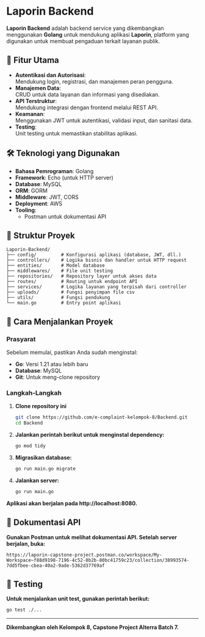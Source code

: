 # Laporin Backend

**Laporin Backend** adalah backend service yang dikembangkan menggunakan **Golang** untuk mendukung aplikasi **Laporin**, platform yang digunakan untuk membuat pengaduan terkait layanan publik.

## 📑 Fitur Utama

- **Autentikasi dan Autorisasi**:  
  Mendukung login, registrasi, dan manajemen peran pengguna.
- **Manajemen Data**:  
  CRUD untuk data layanan dan informasi yang disediakan.
- **API Terstruktur**:  
  Mendukung integrasi dengan frontend melalui REST API.
- **Keamanan**:  
  Menggunakan JWT untuk autentikasi, validasi input, dan sanitasi data.
- **Testing**:  
  Unit testing untuk memastikan stabilitas aplikasi.

## 🛠️ Teknologi yang Digunakan

- **Bahasa Pemrograman**: Golang  
- **Framework**: Echo (untuk HTTP server)  
- **Database**: MySQL  
- **ORM**: GORM  
- **Middleware**: JWT, CORS  
- **Deployment**: AWS  
- **Tooling**:  
  - Postman untuk dokumentasi API  

## 📂 Struktur Proyek
```
Laporin-Backend/
├── config/         # Konfigurasi aplikasi (database, JWT, dll.)
├── controllers/    # Logika bisnis dan handler untuk HTTP request
├── entities/       # Model database
├── middlewares/    # File unit testing
├── repositories/   # Repository layer untuk akses data
├── routes/         # Routing untuk endpoint API
├── services/       # Logika layanan yang terpisah dari controller
├── uploads/        # Fungsi penyimpan file csv 
├── utils/          # Fungsi pendukung
└── main.go         # Entry point aplikasi
```

## 🚀 Cara Menjalankan Proyek

### Prasyarat

Sebelum memulai, pastikan Anda sudah menginstal:  

- **Go**: Versi 1.21 atau lebih baru  
- **Database**: MySQL  
- **Git**: Untuk meng-clone repository  

### Langkah-Langkah

1. **Clone repository ini**  

   ```bash
   git clone https://github.com/e-complaint-kelompok-8/Backend.git
   cd Backend
   ```

2. **Jalankan perintah berikut untuk menginstal dependency:**  

   ```bash
   go mod tidy
   ```

3. **Migrasikan database:**  

   ```bash
   go run main.go migrate
   ```

4. **Jalankan server:**  

   ```bash
   go run main.go
   ```

**Aplikasi akan berjalan pada http://localhost:8080.**

## 📜 Dokumentasi API

**Gunakan Postman untuk melihat dokumentasi API. Setelah server berjalan, buka:**

```
https://laporin-capstone-project.postman.co/workspace/My-Workspace~f88d9198-7196-4c52-8b2b-80bc41759c23/collection/38993574-7dd5fbee-cbea-40a2-9ade-5362d37769af
```

## 🧪 Testing

**Untuk menjalankan unit test, gunakan perintah berikut:**

```bash
go test ./...
```

---

**Dikembangkan oleh Kelompok 8, Capstone Project Alterra Batch 7.**